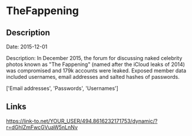 # TheFappening

## Description

Date: 2015-12-01

Description:
In December 2015, the forum for discussing naked celebrity photos known as &quot;The Fappening&quot; (named after the iCloud leaks of 2014) was compromised and 179k accounts were leaked. Exposed member data included usernames, email addresses and salted hashes of passwords.


['Email addresses', 'Passwords', 'Usernames']

## Links

https://link-to.net/YOUR_USER/494.8616232171753/dynamic/?r=dGhlZmFwcGVuaW5nLnNv
